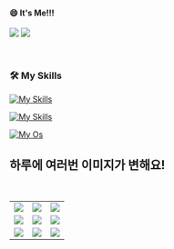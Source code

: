 <!--
#### 📫 How to reach me?
<a href="mailto:thquddnr123@gmail.com">
    <img 
        src="https://img.shields.io/badge/Gmail-d14836?style=flat-square&logo=Gmail&logoColor=white&link=mailto:thquddnr123@gmail.com"
        style="height : auto; margin-left : 60px; margin-right : 60px;"/>
</a>
-->
#### 😄 It's Me!!!
<a href="https://cybecho.notion.site/SBU-s-Archives-854ccd3338c2456a867956f26143998a" target="_blank"><img src="https://img.shields.io/badge/Portfolio-303030?style=for-the-badge&logo=Notion&logoColor=white"/></a>
<a href="https://www.behance.net/thquddnr125654" target="_blank"><img src="https://img.shields.io/badge/Behance-1769FF?style=for-the-badge&logo=Behance&logoColor=white"/></a>
<!-- <a href="https://www.instagram.com/junk_warrior_vintage/" target="_blank"><img src="https://img.shields.io/badge/@junk_warrir_vintage-E4405F?style=for-the-badge&logo=Instagram&logoColor=white"/></a> -->
</br>

### 🛠️ My Skills

[![My Skills](https://skillicons.dev/icons?i=c,cpp,python)](https://skillicons.dev)


[![My Skills](https://skillicons.dev/icons?i=unity,unreal,aws)](https://skillicons.dev)


[![My Os](https://skillicons.dev/icons?i=arch,debian,ubuntu,raspberrypi,apple,windows&perline=3)](https://skillicons.dev)

## 하루에 여러번 이미지가 변해요!

<!--
마크업 바로보기 사이트
https://dillinger.io/ 
-->
  <br/> <table>
<tr>
<td><a href='https://pointerpointer.com/'><img src='https://www.random-art.org/img/large/448506.jpg'></a></td>
<td><a href='https://www.cameronsworld.net'><img src='https://www.random-art.org/img/large/448529.jpg'></a></td>
<td><a href='https://name.ho9.me/'><img src='https://www.random-art.org/img/large/448514.jpg'></a></td>
</tr>
<tr>
<td><a href='https://img.theqoo.net/img/rjIus.jpg'><img src='https://www.random-art.org/img/large/448493.jpg'></a></td>
<td><a href='https://binarypiano.com/'><img src='https://www.random-art.org/img/large/448539.jpg'></a></td>
<td><a href='https://longdogechallenge.com/'><img src='https://www.random-art.org/img/large/448557.jpg'></a></td>
</tr>
<tr>
<td><a href='http://www.omglasergunspewpewpew.com/'><img src='https://www.random-art.org/img/large/448552.jpg'></a></td>
<td><a href='https://www.omfgdogs.com/#'><img src='https://www.random-art.org/img/large/448584.jpg'></a></td>
<td><a href='https://kimjongillookingatthings.tumblr.com/'><img src='https://www.random-art.org/img/large/69853.jpg'></a></td>
</tr>
</table>

